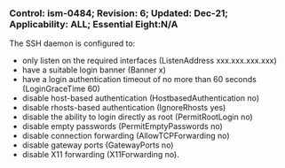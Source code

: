 ### Control: ism-0484; Revision: 6; Updated: Dec-21; Applicability: ALL; Essential Eight:N/A
<p>The SSH daemon is configured to:</p>
                  <ul>
                     <li>only listen on the required interfaces (ListenAddress xxx.xxx.xxx.xxx)</li>
                     <li>have a suitable login banner (Banner x)</li>
                     <li>have a login authentication timeout of no more than 60 seconds (LoginGraceTime 60)</li>
                     <li>disable host-based authentication (HostbasedAuthentication no)</li>
                     <li>disable rhosts-based authentication (IgnoreRhosts yes)</li>
                     <li>disable the ability to login directly as root (PermitRootLogin no)</li>
                     <li>disable empty passwords (PermitEmptyPasswords no)</li>
                     <li>disable connection forwarding (AllowTCPForwarding no)</li>
                     <li>disable gateway ports (GatewayPorts no)</li>
                     <li>disable X11 forwarding (X11Forwarding no).</li>
                  </ul>